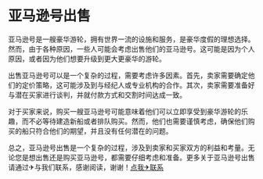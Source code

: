 # 亚马逊号出售

亚马逊号是一艘豪华游轮，拥有世界一流的设施和服务，是豪华度假的理想选择。然而，由于各种原因，一些人可能会考虑出售他们的亚马逊号。这可能是因为个人原因，或者因为他们想要升级到更大更豪华的游轮。

出售亚马逊号可以是一个复杂的过程，需要考虑许多因素。首先，卖家需要确定他们的定价策略，这可能涉及到与经纪人或专业机构的合作。其次，卖家需要准备好与潜在买家进行谈判，并就付款方式和交割时间达成一致。

对于买家来说，购买一艘亚马逊号可能意味着他们可以立即享受到豪华游轮的乐趣，而不必等待建造新船或者排队购买。然而，他们也需要谨慎考虑，确保他们购买的船只符合他们的期望，并且没有任何潜在的问题。

总之，亚马逊号出售是一个复杂的过程，涉及到卖家和买家双方的利益和考量。无论您是想出售还是购买亚马逊号，都需要仔细考虑和准备。更多关于亚马逊号出售请通过✈与我们联系，感谢阅读，谢谢！[点我✈联系](https://ss.k02.cc)